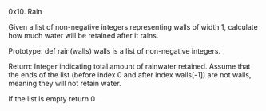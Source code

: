 0x10. Rain

Given a list of non-negative integers representing walls of width 1,
calculate how much water will be retained after it rains.

Prototype: def rain(walls)
walls is a list of non-negative integers.

Return: Integer indicating total amount of rainwater retained.
Assume that the ends of the list (before index 0 and after index walls[-1]) are not walls, meaning they will not retain water.

If the list is empty return 0
